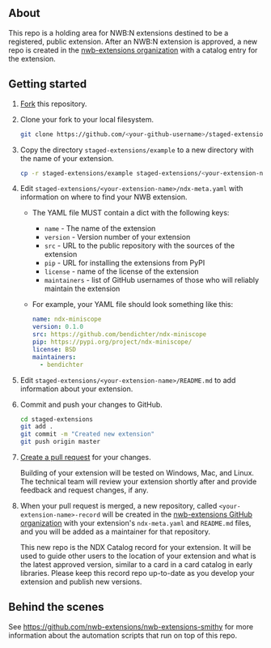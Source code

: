 ## About
This repo is a holding area for NWB:N extensions destined to be a registered, public 
extension. After an NWB:N extension is approved, a new repo is created in the 
[nwb-extensions organization](https://github.com/nwb-extensions) with a catalog
entry for the extension.

## Getting started

1. [Fork](https://help.github.com/en/articles/fork-a-repo) this repository.

2. Clone your fork to your local filesystem.

    ```bash
    git clone https://github.com/<your-github-username>/staged-extensions.git
    ```

2. Copy the directory `staged-extensions/example` to a new directory
with the name of your extension.

    ```bash
    cp -r staged-extensions/example staged-extensions/<your-extension-name>
    ```

3. Edit `staged-extensions/<your-extension-name>/ndx-meta.yaml`
with information on where to find your NWB extension.
    - The YAML file MUST contain a dict with the following keys:
      - `name` - The name of the extension
      - `version` - Version number of your extension
      - `src` - URL to the public repository with the sources of the extension
      - `pip` - URL for installing the extensions from PyPI
      - `license` - name of the license of the extension
      - `maintainers` - list of GitHub
      usernames of those who will reliably maintain the extension
      
    - For example, your YAML file should look something like this:
        ```yaml
        name: ndx-miniscope
        version: 0.1.0
        src: https://github.com/bendichter/ndx-miniscope
        pip: https://pypi.org/project/ndx-miniscope/
        license: BSD
        maintainers:
          - bendichter
        ```

4. Edit `staged-extensions/<your-extension-name>/README.md`
to add information about your extension.

5. Commit and push your changes to GitHub. 

    ```bash
    cd staged-extensions
    git add .
    git commit -m "Created new extension"
    git push origin master
    ```

5. [Create a pull request](https://help.github.com/en/articles/creating-a-pull-request) for your changes. 

    Building of your extension will be tested on Windows,
Mac, and Linux. The technical team will review your extension shortly after
and provide feedback and request changes, if any.

6. When your pull request is merged, a new repository, called
`<your-extension-name>-record` will be created in the [nwb-extensions
GitHub organization](https://github.com/nwb-extensions) with your 
extension's `ndx-meta.yaml` and `README.md` files, 
and you will be added as a maintainer for that repository. 

    This new repo is the NDX Catalog record for your extension. It will be used to guide other users
to the location of your extension and what is the latest approved version, similar to a card in a card
catalog in early libraries. Please keep this record repo up-to-date as you develop your extension
and publish new versions. 

## Behind the scenes

See https://github.com/nwb-extensions/nwb-extensions-smithy for more information
about the automation scripts that run on top of this repo.
